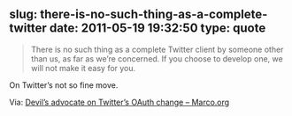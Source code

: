 slug: there-is-no-such-thing-as-a-complete-twitter
date: 2011-05-19 19:32:50
type: quote
---

> There is no such thing as a complete Twitter client by someone other than us, as far as we’re concerned. If you choose to develop one, we will not make it easy for you.

On Twitter’s not so fine move.

 Via: [Devil’s advocate on Twitter’s OAuth change – Marco.org](http://www.marco.org/2011/05/19/twitter-dm-oauth-requirement)
